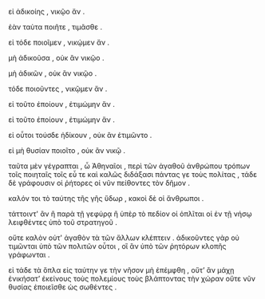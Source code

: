 εἰ ἀδικοίης , νικῷο ἄν .

ἐὰν ταὺτα ποιῆτε , τιμᾶσθε .

εἰ τόδε ποιοῖμεν , νικῴμεν ἄν .

μὴ ἀδικοῦσα , οὐκ ἂν νικῷο .

μὴ ἀδικῶν , οὐκ ἂν νικῷο .

τόδε ποιοῦντες , νικῷμεν ἄν .

εἰ τοῦτο ἐποίουν , ἐτιμώμην ἄν .

εἰ τοῦτο ἐποίουν , ἐτιμώμην ἄν .

εἰ οὗτοι τούσδε ἠδίκουν , οὐκ ἂν ἐτιμῶντο . 

εἰ μὴ θυσίαν ποιοῖτο , οὐκ ἂν νικῷ .

ταῦτα μὲν γέγραπται , ὦ Ἀθηναῖοι , περὶ τῶν ἀγαθοῦ ἀνθρώπου τρόπων τοῖς ποιηταῖς τοῖς εὖ τε καὶ καλῶς διδάξασι πάντας γε τοὺς πολίτας , τάδε δὲ γράφουσιν οἱ ῥήτορες οἱ νῦν πείθοντες τὸν δῆμον .

καλόν τοι τὸ ταύτης τῆς γῆς ὕδωρ , κακοὶ δὲ οἱ ἄνθρωποι .

τάττοιντ' ἂν ἢ παρὰ τῇ γεφύρᾳ ἢ ὑπὲρ τὸ πεδίον οἱ ὁπλῖται οἱ ἐν τῇ νήσῳ λειφθέντες ὑπὸ τοῦ στρατηγοῦ .

οὔτε καλὸν οὐτ' ἀγαθὸν τὰ τῶν ἄλλων κλέπτειν . ἀδικοῦντες γὰρ οὐ τιμῶνται ὑπὸ τῶν πολιτῶν οὗτοι , οἳ ἂν ὑπὸ τῶν ῥητόρων κλοπῆς γράφωνται .

εἰ τάδε τὰ ὅπλα εἰς ταύτην γε τὴν νῆσον μὴ ἐπέμφθη , οὔτ’ ἂν μάχῃ ἐνικήσατ’ ἐκείνους τοὺς πολεμίους τοὺς βλάπτοντας τὴν χώραν οὔτε νῦν θυσίας ἐποιεῖσθε ὡς σωθέντες . 


